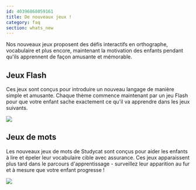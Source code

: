 ```yaml
---
id: 40396868059161
title: De nouveaux jeux !
category: faq
section: whats_new
---
```

Nos nouveaux jeux proposent des défis interactifs en orthographe, vocabulaire et plus encore, maintenant la motivation des enfants pendant qu'ils apprennent de façon amusante et mémorable.

## Jeux Flash
Ces jeux sont conçus pour introduire un nouveau langage de manière simple et amusante. Chaque thème commence maintenant par un jeu Flash pour que votre enfant sache exactement ce qu'il va apprendre dans les jeux suivants.

![](https://help.studycat.com/hc/article_attachments/40396888063769)

## Jeux de mots
Les nouveaux jeux de mots de Studycat sont conçus pour aider les enfants à lire et épeler leur vocabulaire cible avec assurance. Ces jeux apparaissent plus tard dans le parcours d'apprentissage - surveillez leur apparition au fur et à mesure que votre enfant progresse !

![](https://help.studycat.com/hc/article_attachments/40706212454169)